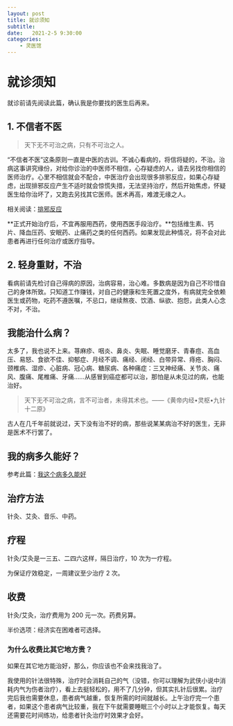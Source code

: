 ```yaml
---
layout: post
title: 就诊须知
subtitle: 
date:   2021-2-5 9:30:00
categories: 
    - 灵医馆
---
```

# 就诊须知

就诊前请先阅读此篇，确认我是你要找的医生后再来。

## 1. 不信者不医

> 天下无不可治之病，只有不可治之人。

“不信者不医”这条原则一直是中医的古训。不诚心看病的，将信将疑的，不治。治病这事讲究缘份，对给你诊治的中医师不相信，心存疑虑的人，请去另找你相信的医师治疗。心里不相信就会不配合，中医治疗会出现很多排邪反应，如果心存疑虑，出现排邪反应产生不适时就会惊慌失措，无法坚持治疗，然后开始焦虑，怀疑医生给你治坏了，又跑去另找其它医师。医术再高，难渡无缘之人。

相关阅读：[排邪反应](https://liulinghui.github.io/%E7%81%B5%E5%8C%BB%E9%A6%86/Pxfy)

**正式开始治疗后，不宜再服用西药，使用西医手段治疗。**包括维生素、钙片、降血压药、安眠药、止痛药之类的任何西药。如果发现此种情况，将不会对此患者再进行任何治疗或医疗指导。

## 2. 轻身重财，不治

看病前请先检讨自己得病的原因，治病容易，治心难。多数病是因为自己不珍惜自己的身体所致。只知道工作赚钱，对自己的健康和生死置之度外，有病就完全依赖医生或药物，吃药不遵医嘱，不忌口，继续熬夜、饮酒、纵欲、抱怨，此类人心念不对，不治。

## 我能治什么病？

太多了，我也说不上来。荨麻疹、咽炎、鼻炎、失眠、睡觉磨牙、青春痘、高血压、易怒、食欲不佳、抑郁症、月经不调、痛经、闭经、白带异常、痔疮、胸闷、颈椎病、湿疹、心脏病、冠心病、糖尿病、各种痛症：三叉神经痛、关节炎、痛风、腹痛、尾椎痛、牙痛……从感冒到癌症都可以治，那怕是从未见过的病，也能治好。

> 天下无不可治之病，言不可治者，未得其术也。——《黄帝内经•灵枢•九针十二原》

古人在几千年前就说过，天下没有治不好的病，那些说某某病治不好的医生，无非是医术不行罢了。


## 我的病多久能好？
参考此篇：[我这个病多久能好](https://liulinghui.github.io/%E7%81%B5%E5%8C%BB%E9%A6%86/HMTime)

## 治疗方法
针灸、艾灸、音乐、中药。

## 疗程

针灸/艾灸是一三五、二四六这样，隔日治疗，10 次为一疗程。

为保证疗效稳定，一周建议至少治疗 2 次。
 
## 收费

针灸/艾灸，治疗费用为 200 元一次。药费另算。

半价选项：经济实在困难者可选择。 

### 为什么收费比其它地方贵？

如果在其它地方能治好，那么，你应该也不会来找我治了。

我使用的针法很特殊，治疗时会消耗自己的气（没错，你可以理解为武侠小说中消耗内气为伤者治疗），看上去挺轻松的，用不了几分钟，但其实扎针后很累。治疗完后我也需要休息，患者病气越重，恢复所需的时间就越长。上午治疗完一个患者，如果这个患者病气比较重，我在下午就需要睡眠三个小时以上才能恢复。每天还需要花时间练功，给患者针灸治疗时效果才会好。




